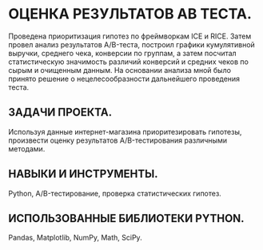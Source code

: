 # ОЦЕНКА РЕЗУЛЬТАТОВ АВ ТЕСТА.

Проведена приоритизация гипотез по фреймворкам ICE и RICE. Затем провел анализ результатов A/B-теста, построил графики кумулятивной выручки, среднего чека,
конверсии по группам, а затем посчитал статистическую значимость различий конверсий и средних чеков по сырым и очищенным данным. На основании анализа мной было
принято решение о нецелесообразности дальнейшего проведения теста.

## ЗАДАЧИ ПРОЕКТА.

Используя данные интернет-магазина приоритезировать гипотезы, произвести оценку результатов A/B-тестирования различными методами.

## НАВЫКИ И ИНСТРУМЕНТЫ.

Python, A/B-тестирование, проверка статистических гипотез.

## ИСПОЛЬЗОВАННЫЕ БИБЛИОТЕКИ PYTHON.

Pandas, Matplotlib, NumPy, Math, SciPy.
